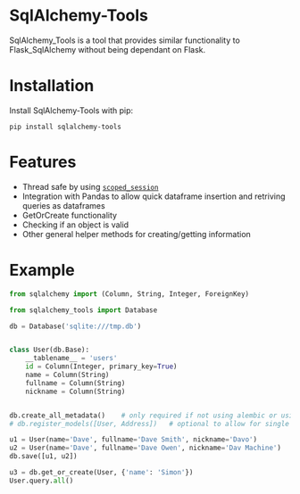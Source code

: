 # SqlAlchemy-Tools
SqlAlchemy_Tools is a tool that provides similar functionality to Flask_SqlAlchemy without being dependant on Flask.

# Installation
Install SqlAlchemy-Tools with pip:
```
pip install sqlalchemy-tools
```

# Features
* Thread safe by using [`scoped_session`](https://docs.sqlalchemy.org/en/13/orm/contextual.html)
* Integration with Pandas to allow quick dataframe insertion and retriving queries as dataframes
* GetOrCreate functionality
* Checking if an object is valid
* Other general helper methods for creating/getting information

# Example
```python
from sqlalchemy import (Column, String, Integer, ForeignKey)

from sqlalchemy_tools import Database

db = Database('sqlite:///tmp.db')


class User(db.Base):
    __tablename__ = 'users'
    id = Column(Integer, primary_key=True)
    name = Column(String)
    fullname = Column(String)
    nickname = Column(String)


db.create_all_metadata()    # only required if not using alembic or using a database in memory
# db.register_models([User, Address])   # optional to allow for single imports, allows models to be accessed as `db.User`

u1 = User(name='Dave', fullname='Dave Smith', nickname='Davo')
u2 = User(name='Dave', fullname='Dave Owen', nickname='Dav Machine')
db.save([u1, u2])

u3 = db.get_or_create(User, {'name': 'Simon'})
User.query.all()
```